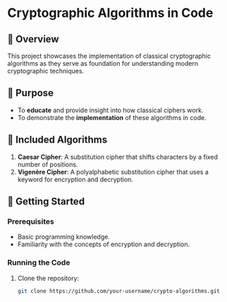 # Cryptographic Algorithms in Code

## 🧩 Overview
This project showcases the implementation of classical cryptographic algorithms as they serve as foundation for understanding modern cryptographic techniques.

## 🎯 Purpose
- To **educate** and provide insight into how classical ciphers work.
- To demonstrate the **implementation** of these algorithms in code.

## 📜 Included Algorithms
1. **Caesar Cipher**: A substitution cipher that shifts characters by a fixed number of positions.
2. **Vigenère Cipher**: A polyalphabetic substitution cipher that uses a keyword for encryption and decryption.

## 🚀 Getting Started
### Prerequisites
- Basic programming knowledge.
- Familiarity with the concepts of encryption and decryption.

### Running the Code
1. Clone the repository:
   ```bash
   git clone https://github.com/your-username/crypto-algorithms.git
